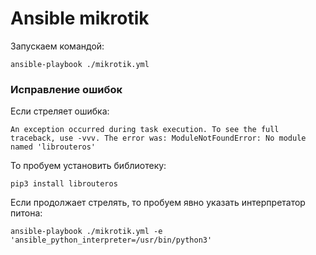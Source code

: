 # Ansible mikrotik

Запускаем командой:

```shell
ansible-playbook ./mikrotik.yml
```

### Исправление ошибок

Если стреляет ошибка:

```
An exception occurred during task execution. To see the full traceback, use -vvv. The error was: ModuleNotFoundError: No module named 'librouteros'
```

То пробуем установить библиотеку:

```
pip3 install librouteros
```

Если продолжает стрелять, то пробуем явно указать интерпретатор питона:

```shell
ansible-playbook ./mikrotik.yml -e 'ansible_python_interpreter=/usr/bin/python3'
```
